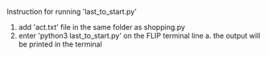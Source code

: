 Instruction for running 'last_to_start.py'

1. add 'act.txt' file in the same folder as shopping.py
2. enter 'python3 last_to_start.py' on the FLIP terminal line
	a. the output will be printed in the terminal